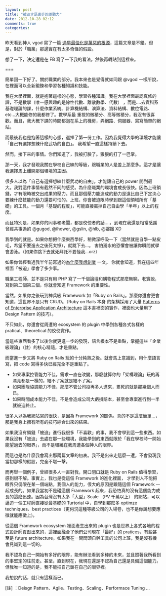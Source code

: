 ```yaml
---
layout: post
title: "被迫才是進步的原動力"
date: 2012-10-28 02:12
comments: true
categories: 
---
```


昨天看到神人 vgod 寫了一篇 [過早最佳化是萬惡的根源](http://blog.vgod.tw/2012/10/27/premature-optimization/)，這篇文章是不錯。但是，對於「職業」那邊實在有太多奇怪的假設。

想了一下，決定還是在 FB 寫了一下我的看法，然後再轉貼到這裡來。

===

簡單回一下好了。關於職業的部分。我本來也是覺得就如同跟 @vgod 一樣所說，在裡面可以全新鍛鍊和學習各種知識和技能。

我在大學裡面，就是抱著這樣的心態，學習各種知識。我在大學裡面最認真修的課，不是數學（唯一感興趣的是線性代數、離散數學、代數）
，而是....去資科系基礎理論的課，什麼作業系統、計算機結構、演算法、資料結構、數位電路、etc...大概能修的我都修了。數學系最
重視的微積分、高等微積分，我沒有很喜歡。而且，我大概下課的時間都泡在系上的機房，弄網路、伺服器、寫寫簡單的網站。

而最後我也是抱著這樣的心態，選擇了第一份工作。因為我覺得大學的環境才能讓「自己有選擇想練什麼武功的自由」。
我希望一直這樣持續下去。

然而，接下來的事情。你們知道了，我被打臉了。狠狠的打了一巴掌。

那一天，我才發現我關在學校自己練的等級，跟職業的人是差上那麼多。這才是讓我選擇馬上離開那個環境的主因。

很多人以為「自己有選擇想練什麼武功的自由」，才能讓自己的 power 開到最大。我對這件事情有截然不同的感受。為什麼職業的環境會成長很快。因為上班領錢，才有限時被交出成果的壓力。而且那個壓力能造成的動力是遠比自己下定決心要練什麼技能的動力還要可怕的。上班，你會被迫限時學到跟這個領域所有「基礎」的工具。一個月「基礎的程度」，可能直接贏掉自己自由學「半年」以上的程度。

而且特別是，如果你的同事和老闆，都是佼佼者的話....。到現在我還是相當感謝曾經共事過的 @gugod, @ihower, @gslin, @hlb, @嬸嬸 XD

我學到的就是。如果你想把什麼東西學好，稍微深呼吸一下（當然就是自學一點皮毛，希望不要進去之後死太慘），就跳下去...。
害怕溺水的恐懼會被讓你瞬間就學會游泳。（如果你跳下去就死拜託不要怪我...orz）

如果你曾經看過我半年前寫過的[為什麼我想創業](http://xdite-smalltalk.tumblr.com/post/18303489993) 一文。
你就會知道，我在這四年裡面「被迫」學會了多少事。

職業工程師，並不是只有用 PHP 寫了一千個論壇和購物程式那麼無聊。老實說，寫到第二個第三個，你就會知道 Framework 的重要性。

當然，如果你之後玩到神兵級 Framework 如「Ruby on Rails」。那麼你還會更會知道，這世界不是只有 CRUD。（Ruby on Rails 本身
的架構採用了大量 [Patterns of Enterprise Application Architecture](http://www.amazon.com/Patterns-Enterprise-Application-Architecture-Martin/dp/0321127420) 這本書裡面的實作，裡面也大量用了 Design Pattern 的技巧）。

不只如此，你還會從周遭的 ecosystem 的 plugin 中學到各種各式各樣的 pratical、theoretical 的佼佼實作。

當這些東西看多了以後你就更進一步的發現，語言根本不是重點，掌握這些「企業級理論」（註）的核心精隨，才是重點。

而當進一步又將 Ruby on Rails 玩的十分純熟之後。就會馬上意識到，用什麼語言寫，把 code 寫得多快已經完全不是重點了。

* 如果專案控管能力不佳，需求一直在改變，那麼就算你的「架構理論」玩的再漂亮都是一樣的，結不了案就是結不了案。
* 如果團隊協調能力不佳，那麼不管公司投再多人進來，累死的就是那幾個人而已。
* 如果時間成本能力不佳，不是會造成公司大虧損賠本，甚至會專案進行到一半就被迫終止。

很多人以為我網站寫的很快，是因為 Framework 的關係。真的不是這麼簡單...，那是我身上擁有所有的技巧綜合出來的結果。

如果我沒有領錢「被迫」進行我很多「不喜歡」的事，我不會學到這一些東西。如果我沒有「被迫」去處在那一些環境，我能學到的東西就限於「我在學校時一開始能望過去的眼界」，而不是環繞在我周遭各個神人的眼界。

而這也是為什麼我會寫出那兩篇文章的初衷。我不是出來走這麼一遭，不會發現我當初那樣的假設，完全不堪一擊。

而再舉一個例子，曾經很多人一直對我，開口閉口就是 Ruby on Rails 值得學習，感到很不解。事實上，我也是從這個 Framework 的進化裡面，
才學到人不能把眼界只侷限在某一個端點。我個人的能力，很大的原因是跟隨這個 Framework 一起成長的。如果我當初不是碰這個 Framework 起來，我恐怕真的沒有這個能力成長的這麼迅速。因為台灣沒有太多「大型」Scale （PV 千萬以上） 的網站，可以逼迫一個工程師直接從最基礎的 Turtorial 中，自學到那麼多 optimze techniques、best practices（更何況這種等級公司的入場卷，也不是你說想要應徵就能應徵上)。

從這個 Framework ecosystem 裡面產生出來的 plugin 也是世界上各式各地的程式設計師貢獻出來的，這裡面融合了他們公司現在「最好」的 pratices，有些甚至是 future architecture。如果我在一間悶頭自幹工具的公司上班，我是沒有機會見識到這一切的。

我不認為自己一開始有多好的眼界，能有辦法看到多棒的未來，並且照著我所看到的事堅定的往前走。甚至，直到現在，我現在還是不認為自己還是具備這個能力。但我唯一知道的是，我不能把自己鎖在自己的眼界裡。

我想說的話，就只有這樣而已。

[註] ：Deisgn Pattern、Agile、Testing、Scaling、Performace Tuning …

